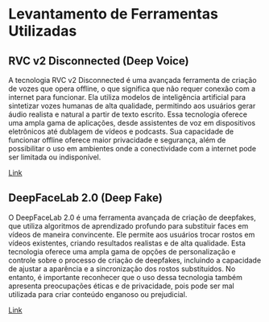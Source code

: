 # Levantamento de Ferramentas Utilizadas

## RVC v2 Disconnected (Deep Voice)
A tecnologia RVC v2 Disconnected é uma avançada ferramenta de criação de vozes que opera offline, o que significa que não requer conexão com a internet para funcionar. Ela utiliza modelos de inteligência artificial para sintetizar vozes humanas de alta qualidade, permitindo aos usuários gerar áudio realista e natural a partir de texto escrito. Essa tecnologia oferece uma ampla gama de aplicações, desde assistentes de voz em dispositivos eletrônicos até dublagem de vídeos e podcasts. Sua capacidade de funcionar offline oferece maior privacidade e segurança, além de possibilitar o uso em ambientes onde a conectividade com a internet pode ser limitada ou indisponível.

[Link](https://colab.research.google.com/drive/1XIPCP9ken63S7M6b5ui1b36Cs17sP-NS)

## DeepFaceLab 2.0 (Deep Fake)
O DeepFaceLab 2.0 é uma ferramenta avançada de criação de deepfakes, que utiliza algoritmos de aprendizado profundo para substituir faces em vídeos de maneira convincente. Ele permite aos usuários trocar rostos em vídeos existentes, criando resultados realistas e de alta qualidade. Esta tecnologia oferece uma ampla gama de opções de personalização e controle sobre o processo de criação de deepfakes, incluindo a capacidade de ajustar a aparência e a sincronização dos rostos substituídos. No entanto, é importante reconhecer que o uso dessa tecnologia também apresenta preocupações éticas e de privacidade, pois pode ser mal utilizada para criar conteúdo enganoso ou prejudicial.

[Link](https://www.deepfakevfx.com/downloads/deepfacelab/)
